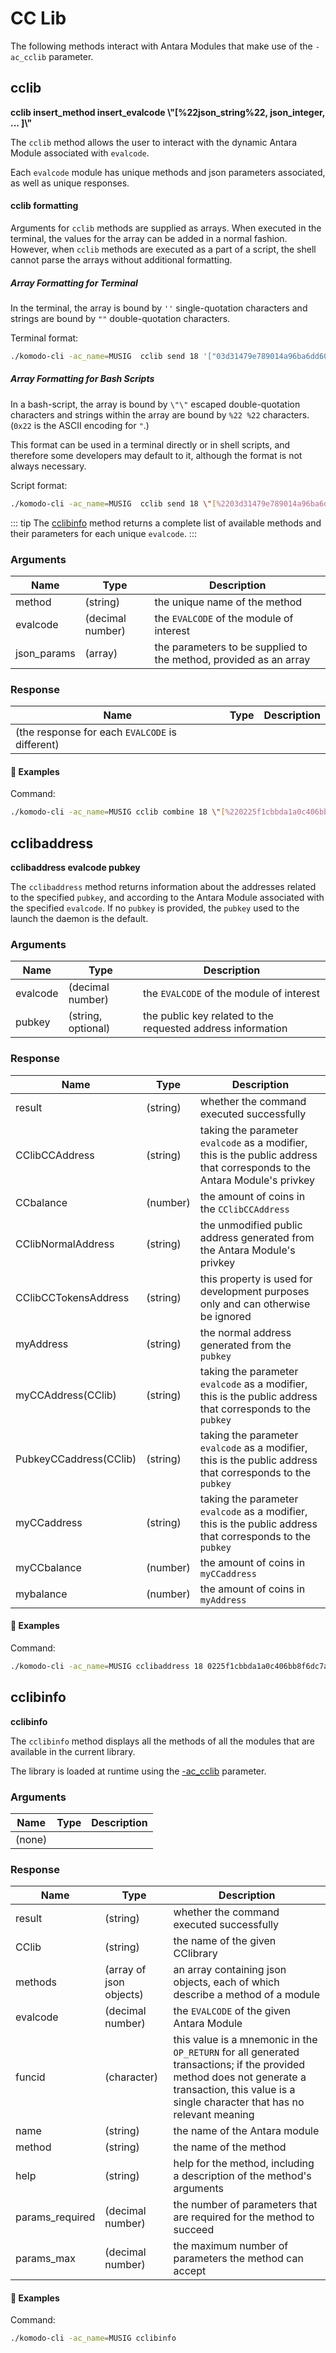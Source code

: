 # CC Lib

The following methods interact with Antara Modules that make use of the `-ac_cclib` parameter.

## cclib

**cclib insert_method insert_evalcode \\"[%22json_string%22, json_integer, ... ]\\"**

The `cclib` method allows the user to interact with the dynamic Antara Module associated with `evalcode`.

Each `evalcode` module has unique methods and json parameters associated, as well as unique responses.

#### cclib formatting

Arguments for `cclib` methods are supplied as arrays. When executed in the terminal, the values for the array can be added in a normal fashion. However, when `cclib` methods are executed as a part of a script, the shell cannot parse the arrays without additional formatting.

##### Array Formatting for Terminal

In the terminal, the array is bound by `''` single-quotation characters and strings are bound by `""` double-quotation characters.

Terminal format:

```bash
./komodo-cli -ac_name=MUSIG  cclib send 18 '["03d31479e789014a96ba6dd60d50210045aa8292fe693f293d44615929f04cf57a",1]'
```

##### Array Formatting for Bash Scripts

In a bash-script, the array is bound by `\"\"` escaped double-quotation characters and strings within the array are bound by `%22 %22` characters. (`0x22` is the ASCII encoding for `"`.)

This format can be used in a terminal directly or in shell scripts, and therefore some developers may default to it, although the format is not always necessary.

Script format:

```bash
./komodo-cli -ac_name=MUSIG  cclib send 18 \"[%2203d31479e789014a96ba6dd60d50210045aa8292fe693f293d44615929f04cf57a%22,1]\"
```

::: tip
The [cclibinfo](../../../basic-docs/smart-chains/smart-chain-api/cclib.html#cclibinfo) method returns a complete list of available methods and their parameters for each unique `evalcode`.
:::

### Arguments

| Name        | Type             | Description                                                       |
| ----------- | ---------------- | ----------------------------------------------------------------- |
| method      | (string)         | the unique name of the method                                     |
| evalcode    | (decimal number) | the `EVALCODE` of the module of interest                          |
| json_params | (array)          | the parameters to be supplied to the method, provided as an array |

### Response

| Name                                            | Type | Description |
| ----------------------------------------------- | ---- | ----------- |
| (the response for each `EVALCODE` is different) |      |             |

#### :pushpin: Examples

Command:

```bash
./komodo-cli -ac_name=MUSIG cclib combine 18 \"[%220225f1cbbda1a0c406bb8f6dc7a589d88b2f9e28cd4fdb3f59139f8aff1f5d270a%22,%2202d3431950c2f0f9654217b6ce3d44468d3a9ca7255741767fdeee7c5ec6b47567%22]\"
```

<collapse-text hidden title="Response">

```json
{
  "pkhash": "8897e150bfb07d3f967ffadb4b0f3c84ea73a94c0d715c4b7e6d9c816c5113a9",
  "combined_pk": "03d31479e789014a96ba6dd60d50210045aa8292fe693f293d44615929f04cf57a",
  "result": "success"
}
```

</collapse-text>

## cclibaddress

**cclibaddress evalcode pubkey**

The `cclibaddress` method returns information about the addresses related to the specified `pubkey`, and according to the Antara Module associated with the specified `evalcode`. If no `pubkey` is provided, the `pubkey` used to the launch the daemon is the default.

### Arguments

| Name     | Type               | Description                                                 |
| -------- | ------------------ | ----------------------------------------------------------- |
| evalcode | (decimal number)   | the `EVALCODE` of the module of interest                    |
| pubkey   | (string, optional) | the public key related to the requested address information |

### Response

| Name                   | Type     | Description                                                                                                               |
| ---------------------- | -------- | ------------------------------------------------------------------------------------------------------------------------- |
| result                 | (string) | whether the command executed successfully                                                                                 |
| CClibCCAddress         | (string) | taking the parameter `evalcode` as a modifier, this is the public address that corresponds to the Antara Module's privkey |
| CCbalance              | (number) | the amount of coins in the `CClibCCAddress`                                                                               |
| CClibNormalAddress     | (string) | the unmodified public address generated from the Antara Module's privkey                                                  |
| CClibCCTokensAddress   | (string) | this property is used for development purposes only and can otherwise be ignored                                          |
| myAddress              | (string) | the normal address generated from the `pubkey`                                                                            |
| myCCAddress(CClib)     | (string) | taking the parameter `evalcode` as a modifier, this is the public address that corresponds to the `pubkey`                |
| PubkeyCCaddress(CClib) | (string) | taking the parameter `evalcode` as a modifier, this is the public address that corresponds to the `pubkey`                |
| myCCaddress            | (string) | taking the parameter `evalcode` as a modifier, this is the public address that corresponds to the `pubkey`                |
| myCCbalance            | (number) | the amount of coins in `myCCaddress`                                                                                      |
| mybalance              | (number) | the amount of coins in `myAddress`                                                                                        |

#### :pushpin: Examples

Command:

```bash
./komodo-cli -ac_name=MUSIG cclibaddress 18 0225f1cbbda1a0c406bb8f6dc7a589d88b2f9e28cd4fdb3f59139f8aff1f5d270a
```

<collapse-text hidden title="Response">

```json
{
  "result": "success",
  "CClibCCAddress": "RKWS7jxyjPX9iaJttk8iMKf1AumanKypez",
  "CCbalance": 2.0977,
  "CClibNormalAddress": "RQHYfxb21ow4Xppt2H9x7k5XMhk7PMbKCc",
  "CClibCCTokensAddress": "RVjvG3or8b8asoYBJua9p97pf3RSpaEhRG",
  "myAddress": "RUfCUd3UryKJ49baQvSuAs42wakNunvvfT",
  "myCCAddress(CClib)": "RPYCYEtS7GAt1W9LvJWXHsndozaA8yy4H9",
  "PubkeyCCaddress(CClib)": "RPYCYEtS7GAt1W9LvJWXHsndozaA8yy4H9",
  "myCCaddress": "RPYCYEtS7GAt1W9LvJWXHsndozaA8yy4H9",
  "myCCbalance": 0.0,
  "myaddress": "RUfCUd3UryKJ49baQvSuAs42wakNunvvfT",
  "mybalance": 94.60081561
}
```

</collapse-text>

## cclibinfo

**cclibinfo**

The `cclibinfo` method displays all the methods of all the modules that are available in the current library.

The library is loaded at runtime using the [-ac_cclib](../../../basic-docs/antara/antara-setup/antara-customizations.html#ac-cclib) parameter.

### Arguments

| Name   | Type | Description |
| ------ | ---- | ----------- |
| (none) |      |             |

### Response

| Name            | Type                    | Description                                                                                                                                                                                       |
| --------------- | ----------------------- | ------------------------------------------------------------------------------------------------------------------------------------------------------------------------------------------------- |
| result          | (string)                | whether the command executed successfully                                                                                                                                                         |
| CClib           | (string)                | the name of the given CClibrary                                                                                                                                                                   |
| methods         | (array of json objects) | an array containing json objects, each of which describe a method of a module                                                                                                                     |
| evalcode        | (decimal number)        | the `EVALCODE` of the given Antara Module                                                                                                                                                         |
| funcid          | (character)             | this value is a mnemonic in the `OP_RETURN` for all generated transactions; if the provided method does not generate a transaction, this value is a single character that has no relevant meaning |
| name            | (string)                | the name of the Antara module                                                                                                                                                                     |
| method          | (string)                | the name of the method                                                                                                                                                                            |
| help            | (string)                | help for the method, including a description of the method's arguments                                                                                                                            |
| params_required | (decimal number)        | the number of parameters that are required for the method to succeed                                                                                                                              |
| params_max      | (decimal number)        | the maximum number of parameters the method can accept                                                                                                                                            |

#### :pushpin: Examples

Command:

```bash
./komodo-cli -ac_name=MUSIG cclibinfo
```

<collapse-text hidden title="Response">

```json
{
  "result": "success",
  "CClib": "sudoku",
  "methods": [
    {
      "evalcode": 16,
      "funcid": "F",
      "name": "faucet2",
      "method": "fund",
      "help": "amount",
      "params_required": 1,
      "params_max": 1
    },
    {
      "evalcode": 16,
      "funcid": "G",
      "name": "faucet2",
      "method": "get",
      "help": "<no args>",
      "params_required": 0,
      "params_max": 0
    },
    {
      "evalcode": 17,
      "funcid": "G",
      "name": "sudoku",
      "method": "gen",
      "help": "<no args>",
      "params_required": 0,
      "params_max": 0
    },
.....
}
```

</collapse-text>

